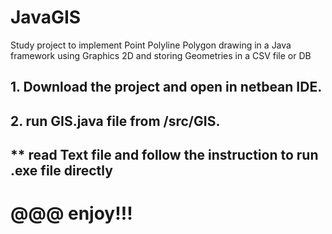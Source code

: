 # JavaGIS
Study project to implement Point Polyline Polygon drawing in a Java framework using Graphics 2D and storing Geometries in a CSV file or DB
## 1. Download the project and open in netbean IDE.
## 2. run GIS.java file from /src/GIS.
## ** read Text file and follow the instruction to run .exe file directly
# @@@ enjoy!!!
